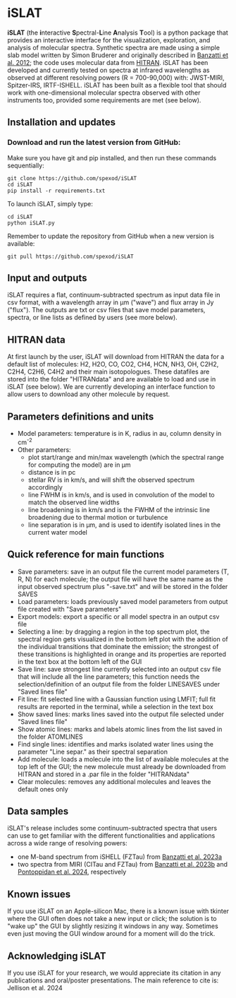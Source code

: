 # iSLAT
**iSLAT** (the **i**nteractive **S**pectral-**L**ine **A**nalysis 
**T**ool) is a python package that provides an interactive interface
for the visualization, exploration, and analysis of molecular spectra.
Synthetic spectra are made using a simple slab model written by Simon 
Bruderer and originally described in [Banzatti et al. 2012](https://ui.adsabs.harvard.edu/abs/2012ApJ...745...90B/abstract);
the code uses molecular data from [HITRAN](https://hitran.org/).
iSLAT has been developed and currently tested on spectra at infrared wavelengths 
as observed at different resolving powers (R = 700-90,000) with: 
JWST-MIRI, Spitzer-IRS, IRTF-ISHELL. iSLAT has been built as a flexible
tool that should work with one-dimensional molecular spectra observed 
with other instruments too, provided some requirements are met (see below).

## Installation and updates

### Download and run the latest version from GitHub:

Make sure you have git and pip installed, and then run these commands sequentially:

    git clone https://github.com/spexod/iSLAT
    cd iSLAT
    pip install -r requirements.txt

To launch iSLAT, simply type:

    cd iSLAT
    python iSLAT.py

Remember to update the repository from GitHub when a new version is available:

    git pull https://github.com/spexod/iSLAT

## Input and outputs
iSLAT requires a flat, continuum-subtracted spectrum as input data 
file in csv format, with a wavelength array in μm ("wave") and flux 
array in Jy ("flux").
The outputs are txt or csv files that save model parameters, spectra,
or line lists as defined by users (see more below).

## HITRAN data
At first launch by the user, iSLAT will download from HITRAN the data
for a default list of molecules: H2, H2O, CO, CO2, CH4, HCN, NH3, OH, 
C2H2, C2H4, C2H6, C4H2 and their main isotopologues. 
These datafiles are stored into the folder "HITRANdata" and are available to 
load and use in iSLAT (see below). We are currently developing
an interface function to allow users to download any other molecule 
by request.

## Parameters definitions and units
- Model parameters: temperature is in K, radius in au, column density
in cm<sup>-2</sup> 
- Other parameters: 
  - plot start/range and min/max wavelength (which the spectral range
  for computing the model) are in μm
  - distance is in pc
  - stellar RV is in km/s, and will shift the observed spectrum accordingly
  - line FWHM is in km/s, and is used in convolution of the model to
  match the observed line widths
  - line broadening is in km/s and is the FWHM of the intrinsic line
  broadening due to thermal motion or turbulence
  - line separation is in μm, and is used to identify isolated lines
  in the current water model

## Quick reference for main functions
- Save parameters: save in an output file the current model parameters 
(T, R, N) for each molecule; the output file will have the same name 
as the input observed spectrum plus "-save.txt" and will be stored in
the folder SAVES
- Load parameters: loads previously saved model parameters from output
file created with "Save parameters"
- Export models: export a specific or all model spectra in an output 
csv file
- Selecting a line: by dragging a region in the top spectrum plot, the
spectral region gets visualized in the bottom left plot with the 
addition of the individual transitions that dominate the emission;
the strongest of these transitions is highlighted in orange and its
properties are reported in the text box at the bottom left of the GUI
- Save line: save strongest line currently selected into an output 
csv file that will include all the line parameters; this function
needs the selection/definition of an output file from the folder 
LINESAVES under "Saved lines file"
- Fit line: fit selected line with a Gaussian function using LMFIT;
full fit results are reported in the terminal, while a selection in
the text box
- Show saved lines: marks lines saved into the output file selected 
under "Saved lines file"
- Show atomic lines: marks and labels atomic lines from the list 
saved in the folder ATOMLINES
- Find single lines: identifies and marks isolated water lines using
the parameter "Line separ." as their spectral separation
- Add molecule: loads a molecule into the list of available molecules
at the top left of the GUI; the new molecule must already be downloaded
from HITRAN and stored in a .par file in the folder "HITRANdata"
- Clear molecules: removes any additional molecules and leaves the 
default ones only

## Data samples
iSLAT's release includes some continuum-subtracted spectra that
users can use to get familiar with the different functionalities 
and applications across a wide range of resolving powers:
- one M-band spectrum from iSHELL (FZTau) from [Banzatti et al. 2023a](https://ui.adsabs.harvard.edu/abs/2023AJ....165...72B/abstract)
- two spectra from MIRI (CITau and FZTau) from [Banzatti et al. 2023b](https://ui.adsabs.harvard.edu/abs/2023ApJ...957L..22B/abstract)
and [Pontoppidan et al. 2024](https://ui.adsabs.harvard.edu/abs/2023arXiv231117020P/abstract), respectively

## Known issues
If you use iSLAT on an Apple-silicon Mac, there is a known issue with 
tkinter where the GUI often does not take a new input or click; the
solution is to "wake up" the GUI by slightly resizing it windows in 
any way. Sometimes even just moving the GUI window around for a 
moment will do the trick.

## Acknowledging iSLAT
If you use iSLAT for your research, we would appreciate its citation 
in any publications and oral/poster presentations. The main reference
to cite is: Jellison et al. 2024
